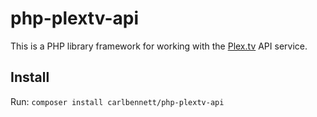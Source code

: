 # php-plextv-api
This is a PHP library framework for working with the [Plex.tv](https://plex.tv/)
API service.

## Install

Run: `composer install carlbennett/php-plextv-api`
